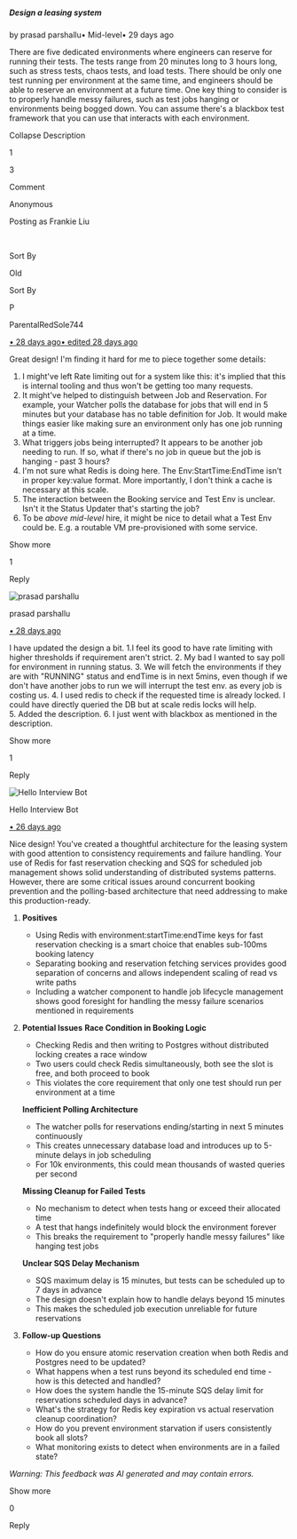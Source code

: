 ##### Design a leasing system

by prasad parshallu• Mid-level• 29 days ago

There are five dedicated environments where engineers can reserve for running their tests. The tests range from 20 minutes long to 3 hours long, such as stress tests, chaos tests, and load tests. There should be only one test running per environment at the same time, and engineers should be able to reserve an environment at a future time. One key thing to consider is to properly handle messy failures, such as test jobs hanging or environments being bogged down. You can assume there's a blackbox test framework that you can use that interacts with each environment.

Collapse Description

1

3

Comment

Anonymous

Posting as Frankie Liu

​

Sort By

Old

Sort By

P

ParentalRedSole744

[• 28 days ago• edited 28 days ago](https://www.hellointerview.com/community/submissions/cmdnsfzii00zvad09jtb67mn8#comment-cmdnxrejb02p3ad083bkmbthf)

Great design! I'm finding it hard for me to piece together some details:

1.  I might've left Rate limiting out for a system like this: it's implied that this is internal tooling and thus won't be getting too many requests.
2.  It might've helped to distinguish between Job and Reservation. For example, your Watcher polls the database for jobs that will end in 5 minutes but your database has no table definition for Job. It would make things easier like making sure an environment only has one job running at a time.
3.  What triggers jobs being interrupted? It appears to be another job needing to run. If so, what if there's no job in queue but the job is hanging - past 3 hours?
4.  I'm not sure what Redis is doing here. The Env:StartTime:EndTime isn't in proper key:value format. More importantly, I don't think a cache is necessary at this scale.
5.  The interaction between the Booking service and Test Env is unclear. Isn't it the Status Updater that's starting the job?
6.  To be _above mid-level_ hire, it might be nice to detail what a Test Env could be. E.g. a routable VM pre-provisioned with some service.

Show more

1

Reply

![prasad parshallu](https://lh3.googleusercontent.com/a/ACg8ocLrYymPKBe6LJgW9XqgXBLxsdQARhC1IwY7AsDLqGlcLHpwUZsj=s96-c)

prasad parshallu

[• 28 days ago](https://www.hellointerview.com/community/submissions/cmdnsfzii00zvad09jtb67mn8#comment-cmdnzf9qj02xxad08zmexf5ur)

I have updated the design a bit. 1.I feel its good to have rate limiting with higher thresholds if requirement aren't strict. 2. My bad I wanted to say poll for environment in running status. 3. We will fetch the environments if they are with "RUNNING" status and endTime is in next 5mins, even though if we don't have another jobs to run we will interrupt the test env. as every job is costing us. 4. I used redis to check if the requested time is already locked. I could have directly queried the DB but at scale redis locks will help.  
5\. Added the description. 6. I just went with blackbox as mentioned in the description.

Show more

1

Reply

![Hello Interview Bot](https://hellointerview-files.s3.us-west-2.amazonaws.com/public-media/hilogo.jpg)

Hello Interview Bot

[• 26 days ago](https://www.hellointerview.com/community/submissions/cmdnsfzii00zvad09jtb67mn8#comment-cmdryqdeg003sad3d9n76jv0c)

Nice design! You've created a thoughtful architecture for the leasing system with good attention to consistency requirements and failure handling. Your use of Redis for fast reservation checking and SQS for scheduled job management shows solid understanding of distributed systems patterns. However, there are some critical issues around concurrent booking prevention and the polling-based architecture that need addressing to make this production-ready.

1.  **Positives**
    
    -   Using Redis with environment:startTime:endTime keys for fast reservation checking is a smart choice that enables sub-100ms booking latency
    -   Separating booking and reservation fetching services provides good separation of concerns and allows independent scaling of read vs write paths
    -   Including a watcher component to handle job lifecycle management shows good foresight for handling the messy failure scenarios mentioned in requirements
2.  **Potential Issues** **Race Condition in Booking Logic**
    
    -   Checking Redis and then writing to Postgres without distributed locking creates a race window
    -   Two users could check Redis simultaneously, both see the slot is free, and both proceed to book
    -   This violates the core requirement that only one test should run per environment at a time
    
    **Inefficient Polling Architecture**
    
    -   The watcher polls for reservations ending/starting in next 5 minutes continuously
    -   This creates unnecessary database load and introduces up to 5-minute delays in job scheduling
    -   For 10k environments, this could mean thousands of wasted queries per second
    
    **Missing Cleanup for Failed Tests**
    
    -   No mechanism to detect when tests hang or exceed their allocated time
    -   A test that hangs indefinitely would block the environment forever
    -   This breaks the requirement to "properly handle messy failures" like hanging test jobs
    
    **Unclear SQS Delay Mechanism**
    
    -   SQS maximum delay is 15 minutes, but tests can be scheduled up to 7 days in advance
    -   The design doesn't explain how to handle delays beyond 15 minutes
    -   This makes the scheduled job execution unreliable for future reservations
3.  **Follow-up Questions**
    
    -   How do you ensure atomic reservation creation when both Redis and Postgres need to be updated?
    -   What happens when a test runs beyond its scheduled end time - how is this detected and handled?
    -   How does the system handle the 15-minute SQS delay limit for reservations scheduled days in advance?
    -   What's the strategy for Redis key expiration vs actual reservation cleanup coordination?
    -   How do you prevent environment starvation if users consistently book all slots?
    -   What monitoring exists to detect when environments are in a failed state?

_Warning: This feedback was AI generated and may contain errors._

Show more

0

Reply